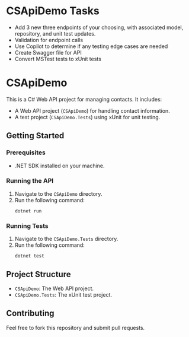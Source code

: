 # CSApiDemo Tasks
- Add 3 new three endpoints of your choosing, with associated model, repository, and unit test updates.
- Validation for endpoint calls
- Use Copilot to determine if any testing edge cases are needed
- Create Swagger file for API
- Convert MSTest tests to xUnit tests


# CSApiDemo

This is a C# Web API project for managing contacts. It includes:

- A Web API project (`CSApiDemo`) for handling contact information.
- A test project (`CSApiDemo.Tests`) using xUnit for unit testing.

## Getting Started

### Prerequisites
- .NET SDK installed on your machine.

### Running the API
1. Navigate to the `CSApiDemo` directory.
2. Run the following command:
   ```
   dotnet run
   ```

### Running Tests
1. Navigate to the `CSApiDemo.Tests` directory.
2. Run the following command:
   ```
   dotnet test
   ```

## Project Structure
- `CSApiDemo`: The Web API project.
- `CSApiDemo.Tests`: The xUnit test project.

## Contributing
Feel free to fork this repository and submit pull requests.
